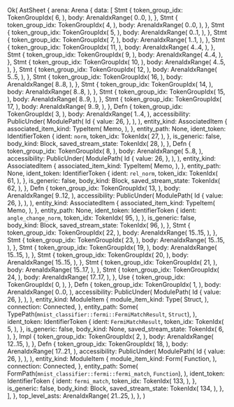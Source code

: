 Ok(
    AstSheet {
        arena: Arena {
            data: [
                Stmt {
                    token_group_idx: TokenGroupIdx(
                        6,
                    ),
                    body: ArenaIdxRange(
                        0..0,
                    ),
                },
                Stmt {
                    token_group_idx: TokenGroupIdx(
                        4,
                    ),
                    body: ArenaIdxRange(
                        0..0,
                    ),
                },
                Stmt {
                    token_group_idx: TokenGroupIdx(
                        5,
                    ),
                    body: ArenaIdxRange(
                        0..1,
                    ),
                },
                Stmt {
                    token_group_idx: TokenGroupIdx(
                        7,
                    ),
                    body: ArenaIdxRange(
                        1..1,
                    ),
                },
                Stmt {
                    token_group_idx: TokenGroupIdx(
                        11,
                    ),
                    body: ArenaIdxRange(
                        4..4,
                    ),
                },
                Stmt {
                    token_group_idx: TokenGroupIdx(
                        9,
                    ),
                    body: ArenaIdxRange(
                        4..4,
                    ),
                },
                Stmt {
                    token_group_idx: TokenGroupIdx(
                        10,
                    ),
                    body: ArenaIdxRange(
                        4..5,
                    ),
                },
                Stmt {
                    token_group_idx: TokenGroupIdx(
                        12,
                    ),
                    body: ArenaIdxRange(
                        5..5,
                    ),
                },
                Stmt {
                    token_group_idx: TokenGroupIdx(
                        16,
                    ),
                    body: ArenaIdxRange(
                        8..8,
                    ),
                },
                Stmt {
                    token_group_idx: TokenGroupIdx(
                        14,
                    ),
                    body: ArenaIdxRange(
                        8..8,
                    ),
                },
                Stmt {
                    token_group_idx: TokenGroupIdx(
                        15,
                    ),
                    body: ArenaIdxRange(
                        8..9,
                    ),
                },
                Stmt {
                    token_group_idx: TokenGroupIdx(
                        17,
                    ),
                    body: ArenaIdxRange(
                        9..9,
                    ),
                },
                Defn {
                    token_group_idx: TokenGroupIdx(
                        3,
                    ),
                    body: ArenaIdxRange(
                        1..4,
                    ),
                    accessibility: PublicUnder(
                        ModulePath(
                            Id {
                                value: 26,
                            },
                        ),
                    ),
                    entity_kind: AssociatedItem {
                        associated_item_kind: TypeItem(
                            Memo,
                        ),
                    },
                    entity_path: None,
                    ident_token: IdentifierToken {
                        ident: `norm`,
                        token_idx: TokenIdx(
                            27,
                        ),
                    },
                    is_generic: false,
                    body_kind: Block,
                    saved_stream_state: TokenIdx(
                        28,
                    ),
                },
                Defn {
                    token_group_idx: TokenGroupIdx(
                        8,
                    ),
                    body: ArenaIdxRange(
                        5..8,
                    ),
                    accessibility: PublicUnder(
                        ModulePath(
                            Id {
                                value: 26,
                            },
                        ),
                    ),
                    entity_kind: AssociatedItem {
                        associated_item_kind: TypeItem(
                            Memo,
                        ),
                    },
                    entity_path: None,
                    ident_token: IdentifierToken {
                        ident: `rel_norm`,
                        token_idx: TokenIdx(
                            61,
                        ),
                    },
                    is_generic: false,
                    body_kind: Block,
                    saved_stream_state: TokenIdx(
                        62,
                    ),
                },
                Defn {
                    token_group_idx: TokenGroupIdx(
                        13,
                    ),
                    body: ArenaIdxRange(
                        9..12,
                    ),
                    accessibility: PublicUnder(
                        ModulePath(
                            Id {
                                value: 26,
                            },
                        ),
                    ),
                    entity_kind: AssociatedItem {
                        associated_item_kind: TypeItem(
                            Memo,
                        ),
                    },
                    entity_path: None,
                    ident_token: IdentifierToken {
                        ident: `angle_change_norm`,
                        token_idx: TokenIdx(
                            95,
                        ),
                    },
                    is_generic: false,
                    body_kind: Block,
                    saved_stream_state: TokenIdx(
                        96,
                    ),
                },
                Stmt {
                    token_group_idx: TokenGroupIdx(
                        22,
                    ),
                    body: ArenaIdxRange(
                        15..15,
                    ),
                },
                Stmt {
                    token_group_idx: TokenGroupIdx(
                        23,
                    ),
                    body: ArenaIdxRange(
                        15..15,
                    ),
                },
                Stmt {
                    token_group_idx: TokenGroupIdx(
                        19,
                    ),
                    body: ArenaIdxRange(
                        15..15,
                    ),
                },
                Stmt {
                    token_group_idx: TokenGroupIdx(
                        20,
                    ),
                    body: ArenaIdxRange(
                        15..15,
                    ),
                },
                Stmt {
                    token_group_idx: TokenGroupIdx(
                        21,
                    ),
                    body: ArenaIdxRange(
                        15..17,
                    ),
                },
                Stmt {
                    token_group_idx: TokenGroupIdx(
                        24,
                    ),
                    body: ArenaIdxRange(
                        17..17,
                    ),
                },
                Use {
                    token_group_idx: TokenGroupIdx(
                        0,
                    ),
                },
                Defn {
                    token_group_idx: TokenGroupIdx(
                        1,
                    ),
                    body: ArenaIdxRange(
                        0..0,
                    ),
                    accessibility: PublicUnder(
                        ModulePath(
                            Id {
                                value: 26,
                            },
                        ),
                    ),
                    entity_kind: ModuleItem {
                        module_item_kind: Type(
                            Struct,
                        ),
                        connection: Connected,
                    },
                    entity_path: Some(
                        TypePath(`mnist_classifier::fermi::FermiMatchResult`, `Struct`),
                    ),
                    ident_token: IdentifierToken {
                        ident: `FermiMatchResult`,
                        token_idx: TokenIdx(
                            5,
                        ),
                    },
                    is_generic: false,
                    body_kind: None,
                    saved_stream_state: TokenIdx(
                        6,
                    ),
                },
                Impl {
                    token_group_idx: TokenGroupIdx(
                        2,
                    ),
                    body: ArenaIdxRange(
                        12..15,
                    ),
                },
                Defn {
                    token_group_idx: TokenGroupIdx(
                        18,
                    ),
                    body: ArenaIdxRange(
                        17..21,
                    ),
                    accessibility: PublicUnder(
                        ModulePath(
                            Id {
                                value: 26,
                            },
                        ),
                    ),
                    entity_kind: ModuleItem {
                        module_item_kind: Form(
                            Function,
                        ),
                        connection: Connected,
                    },
                    entity_path: Some(
                        FormPath(`mnist_classifier::fermi::fermi_match`, `Function`),
                    ),
                    ident_token: IdentifierToken {
                        ident: `fermi_match`,
                        token_idx: TokenIdx(
                            133,
                        ),
                    },
                    is_generic: false,
                    body_kind: Block,
                    saved_stream_state: TokenIdx(
                        134,
                    ),
                },
            ],
        },
        top_level_asts: ArenaIdxRange(
            21..25,
        ),
    },
)